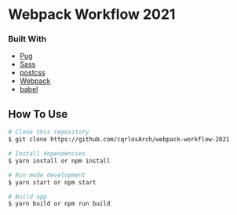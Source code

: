 # Webpack Workflow 2021

### Built With

<!-- This section should list any major frameworks that you built your project using. Here are a few examples.-->


- [Pug](https://pugjs.org/api/getting-started.html)
- [Sass](https://sass-lang.com/)
- [postcss](https://postcss.org/)
- [Webpack](https://webpack.js.org/)
- [babel](https://babeljs.io/)


## How To Use

```bash
# Clone this repository
$ git clone https://github.com/cqrlosArch/webpack-workflow-2021

# Install dependencies
$ yarn install or npm install

# Run mode development
$ yarn start or npm start

# Build app
$ yarn build or npm run build
```